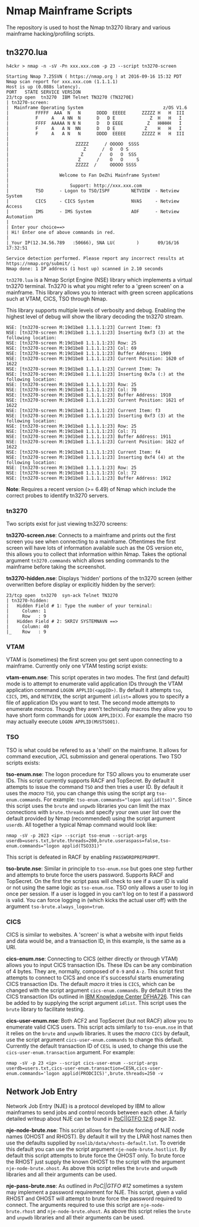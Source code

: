 # Nmap Mainframe Scripts

The repository is used to host the Nmap tn3270 library and various mainframe hacking/profiling scripts. 

## tn3270.lua

```
h4ckr > nmap -n -sV -Pn xxx.xxx.com -p 23 --script tn3270-screen

Starting Nmap 7.25SVN ( https://nmap.org ) at 2016-09-16 15:32 PDT
Nmap scan report for xxx.xxx.com (1.1.1.1)
Host is up (0.088s latency).
PORT   STATE SERVICE VERSION
23/tcp open  tn3270  IBM Telnet TN3270 (TN3270E)
| tn3270-screen: 
|  Mainframe Operating System                              z/OS V1.6              
|          FFFFF  AAA  N   N      DDDD  EEEEE      ZZZZZ H   H  III               
|          F     A   A NN  N      D   D E             Z  H   H   I                
|          FFFF  AAAAA N N N      D   D EEEE         Z   HHHHH   I                
|          F     A   A N  NN      D   D E           Z    H   H   I                
|          F     A   A N   N      DDDD  EEEEE      ZZZZZ H   H  III               
|                                                                                 
|                         ZZZZZ      / OOOOO  SSSS                                
|                            Z      /  O   O S                                    
|                           Z      /   O   O  SSS                                 
|                          Z      /    O   O     S                                
|                         ZZZZZ  /     OOOOO SSSS                                 
|                                                                                 
|                   Welcome to Fan DeZhi Mainframe System!                        
|                                                                                 
|                       Support: http://xxx.xxx.com                           
|          TSO      - Logon to TSO/ISPF        NETVIEW  - Netview System          
|          CICS     - CICS System              NVAS     - Netview Access          
|          IMS      - IMS System               AOF      - Netview Automation      
|                                                                                 
| Enter your choice==>                                                            
| Hi! Enter one of above commands in red.                                         
|                                                                                 
|_Your IP(12.34.56.789   :50666), SNA LU(        )       09/16/16 17:32:51        

Service detection performed. Please report any incorrect results at https://nmap.org/submit/ .
Nmap done: 1 IP address (1 host up) scanned in 2.10 seconds

```

`tn3270.lua` is a Nmap Script Engine (NSE) library which implements a virtual tn3270 terminal. Tn3270 is what you might refer to a 'green screen' on a mainframe. This library allows you to interact with green screen applications such at VTAM, CICS, TSO through Nmap. 

This library supports multiple levels of verbosity and debug. Enabling the highest level of debug will show the library decoding the tn3270 stream.
```
NSE: [tn3270-screen M:19d1be8 1.1.1.1:23] Current Item: f3
NSE: [tn3270-screen M:19d1be8 1.1.1.1:23] Inserting 0xf3 (3) at the following location:
NSE: [tn3270-screen M:19d1be8 1.1.1.1:23] Row: 25
NSE: [tn3270-screen M:19d1be8 1.1.1.1:23] Col: 69
NSE: [tn3270-screen M:19d1be8 1.1.1.1:23] Buffer Address: 1909
NSE: [tn3270-screen M:19d1be8 1.1.1.1:23] Current Position: 1620 of 1622
NSE: [tn3270-screen M:19d1be8 1.1.1.1:23] Current Item: 7a
NSE: [tn3270-screen M:19d1be8 1.1.1.1:23] Inserting 0x7a (:) at the following location:
NSE: [tn3270-screen M:19d1be8 1.1.1.1:23] Row: 25
NSE: [tn3270-screen M:19d1be8 1.1.1.1:23] Col: 70
NSE: [tn3270-screen M:19d1be8 1.1.1.1:23] Buffer Address: 1910
NSE: [tn3270-screen M:19d1be8 1.1.1.1:23] Current Position: 1621 of 1622
NSE: [tn3270-screen M:19d1be8 1.1.1.1:23] Current Item: f3
NSE: [tn3270-screen M:19d1be8 1.1.1.1:23] Inserting 0xf3 (3) at the following location:
NSE: [tn3270-screen M:19d1be8 1.1.1.1:23] Row: 25
NSE: [tn3270-screen M:19d1be8 1.1.1.1:23] Col: 71
NSE: [tn3270-screen M:19d1be8 1.1.1.1:23] Buffer Address: 1911
NSE: [tn3270-screen M:19d1be8 1.1.1.1:23] Current Position: 1622 of 1622
NSE: [tn3270-screen M:19d1be8 1.1.1.1:23] Current Item: f4
NSE: [tn3270-screen M:19d1be8 1.1.1.1:23] Inserting 0xf4 (4) at the following location:
NSE: [tn3270-screen M:19d1be8 1.1.1.1:23] Row: 25
NSE: [tn3270-screen M:19d1be8 1.1.1.1:23] Col: 72
NSE: [tn3270-screen M:19d1be8 1.1.1.1:23] Buffer Address: 1912

```

**Note**: Requires a recent version (>= 6.49) of Nmap which include the correct probes to identify tn3270 servers.

### tn3270

Two scripts exist for just viewing tn3270 screens:

**tn3270-screen.nse**: Connects to a mainframe and prints out the first screen you see when connecting to a mainframe. Oftentimes the first screen will have lots of information available such as the OS version etc, this allows you to collect that information within Nmap. Takes the optional argument `tn3270.commands` which allows sending commands to the mainframe before taking the screenshot.

**tn3270-hidden.nse**: Displays 'hidden' portions of the tn3270 screen (either overwritten before display or explicitly hidden by the server):

```
23/tcp open  tn3270  syn-ack Telnet TN3270
| tn3270-hidden:
|   Hidden Field # 1: Type the number of your terminal:
|     Column: 1
|     Row   : 9
|   Hidden Field # 2: SKRIV SYSTEMNAVN ==>
|     Column: 40
|_    Row   : 9
```

### VTAM

VTAM is (sometimes) the first screen you get sent upon connecting to a mainframe. Currently only one VTAM testing script exists:

**vtam-enum.nse**: This script operates in two modes. The first (and default) mode is to attempt to enumerate valid application IDs through the VTAM application command `LOGON APPLID(<appID>)`. By default it attempts `tso`, `CICS`, `IMS`, and `NETVIEW`, the script argument `idlist=` allows you to specify a file of application IDs you want to test. The second mode attempts to enumerate *macros*. Though they aren't technically macros they allow you to have short form commands for `LOGON APPLID(X)`. For example the macro `TSO` may actually execute `LOGON APPLID(MVSTSO01)`. 

### TSO

TSO is what could be refered to as a 'shell' on the mainframe. It allows for command execution, JCL submission and general operations. Two TSO scripts exists:

**tso-enum.nse**: The logon procedure for TSO allows you to enumerate user IDs. This script currently supports RACF and TopSecret. By default it attempts to issue the command `TSO` and then tries a user ID. By default it uses the *macro* `TSO`, you can change this using the script arg `tso-enum.commands`. For example: `tso-enum.commands="logon applid(tso)"`. Since this script uses the `brute` and `unpwdb` libraries you can limit the max connections with `brute.threads` and specify your own user list over the default provided by Nmap (recommended) using the script argument `userdb`. All together a typical Nmap command would look like:

```
nmap -sV -p 2023 <ip> --script tso-enum --script-args userdb=users.txt,brute.threads=200,brute.useraspass=false,tso-enum.commands="logon applid(TSO331)"
```

This script is defeated in RACF by enabling `PASSWORDPREPROMPT`.

**tso-brute.nse**: Similar in principle to `tso-enum.nse` but goes one step further and attempts to brute force the users password. Supports RACF and TopSecret. On the first the script pass will check to see if a user ID is valid or not using the same logic as `tso-enum.nse`. TSO only allows a user to log in once per session. If a user is logged in you can't log on to test if a password is valid. You can force logging in (which kicks the actual user off) with the argument `tso-brute.always_logon=true`.

### CICS

CICS is similar to websites. A 'screen' is what a website with input fields and data would be, and a transaction ID, in this example, is the same as a URI. 

**cics-enum.nse**: Connecting to CICS (either directly or through VTAM) allows you to input CICS transaction IDs. These IDs can be any combination of 4  bytes. They are, normally, composed of `0-9` and `A-z`. This script first attempts to connect to CICS and once it's successful starts enumerating CICS transaction IDs. The default *macro* it tries is `CICS`, which can be changed with the script argument `cics-enum.commands`. By default it tries the CICS transaction IDs outlined in [IBM Knowledge Center DFHA726](https://www-01.ibm.com/support/knowledgecenter/SSGMCP_5.2.0/com.ibm.cics.ts.systemprogramming.doc/topics/dfha726.html). This can be added to by supplying the script argument `idlist`. This script uses the `brute` library to facilitate testing.

**cics-user-enum.nse**: Both ACF2 and TopSecret (but not RACF) allow you to enumerate valid CICS users. This script acts similarly to `tso-enum.nse` in that it relies on the `brute` and `unpwdb` libraries. It uses the *macro* `CICS` by default, use the script argument `cics-user-enum.commands` to change this default. Currently the default transaction ID of `CESL` is used, to change this use the `cics-user-enum.transaction` argument. For example:

```
nmap -sV -p 23 <ip> --script cics-user-enum --script-args userdb=users.txt,cics-user-enum.transaction=CESN,cics-user-enum.commands='logon applid(PRODCICS)',brute.threads=250 -v 
``` 

## Network Job Entry

Network Job Entry (NJE) is a protocol developed by IBM to allow mainframes to send jobs and control records between each other. A fairly detailed writeup about NJE can be found in [PoC||GTFO 12:6](https://www.alchemistowl.org/pocorgtfo/pocorgtfo12.pdf) page 32.

**nje-node-brute.nse**: This script allows for the brute forcing of NJE node names (OHOST and RHOST). By default it will try the LPAR host names then use the defaults supplied by `nselib/data/vhosts-default.lst`. To overide this default you can use the script argument `nje-node-brute.hostlist`. By default this script attempts to brute force the OHOST only. To brute force the RHOST just supply the known OHOST to the script with the argument `nje-node-brute.ohost`. As above this script relies the `brute` and `unpwdb` libraries and all their arguments can be used.

**nje-pass-brute.nse**: As outlined in *PoC||GTFO \#12* sometimes a system may implement a password requirement for NJE. This script, given a valid RHOST and OHOST will attempt to brute force the password required to connect. The arguments required to use this script are `nje-node-brute.rhost` and `nje-node-brute.ohost`. As above this script relies the `brute` and `unpwdb` libraries and all their arguments can be used.